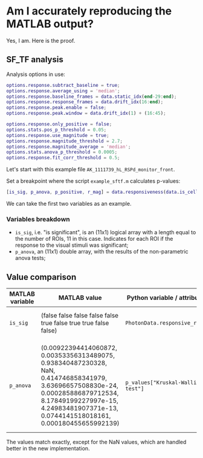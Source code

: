 # Am I accurately reproducing the MATLAB output?
Yes, I am. Here is the proof.

## SF_TF analysis
Analysis options in use:
```MATLAB
options.response.subtract_baseline = true;
options.response.average_using = 'median';
options.response.baseline_frames = data.static_idx(end-29:end);
options.response.response_frames = data.drift_idx(16:end);
options.response.peak.enable = false;
options.response.peak.window = data.drift_idx(1) + (16:45);

options.response.only_positive = false;
options.stats.pos_p_threshold = 0.05;
options.response.use_magnitude = true;
options.response.magnitude_threshold = 2.7;
options.response.magnitude_average = 'median';
options.stats.anova_p_threshold = 0.0005;
options.response.fit_corr_threshold = 0.5;
```

Let's start with this example file `AK_1111739_hL_RSPd_monitor_front`.

Set a breakpoint where the script `example_sftf.m` calculates p-values:
```MATLAB
[is_sig, p_anova, p_positive, r_mag] = data.responsiveness(data.is_cell & on_days, options);
```
We can take the first two variables as an example.
### Variables breakdown
- `is_sig`, i.e. "is significant", is an (11x1) logical array with a length equal to the number of ROIs, 11 in this case. Indicates for each ROI if the response to the visual stimuli was significant;
- `p_anova`, an (11x1) double array, with the results of the non-parametric anova tests;

## Value comparison

MATLAB variable | MATLAB value | Python variable / attribute | Python value | Notes
------------ | ------------ | ------------ | ------------ | ------------
`is_sig` | (false false false false false true false true true false false) | `PhotonData.responsive_rois` | {8, 5, 7} | Python uses zero-indexing
`p_anova` | (0.00922394414060872, 0.00353356313489075, 0.938340487230328, NaN, 0.414746858341979, 3.63696657508830e-24, 0.000285886879712534, 8.17849199227997e-15, 4.24983481907371e-13, 0.0744141518018161, 0.000180455655992139) | `p_values["Kruskal-Wallis test"]` | array([9.22394414e-03, 3.53356313e-03, 9.38340487e-01, 8.00211099e-01, 4.14746858e-01, 3.63696658e-24, 2.85886880e-04, 8.17849199e-15, 4.24983482e-13, 7.44141518e-02, 1.80455656e-04]) | Handles NaN values better

The values match exactly, except for the NaN values, which are handled better in the new implementation.
